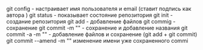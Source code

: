 git config - настраивает имя пользователя и email (ставит подпись как автора )
git status - показывает состояние репозитория 
git init - создание репозитория
git add - добавление файлов 
git commig - сохранение
git commit -m "" - сохранение и добавление названия
git commit -a -m "" - добавление файлов и сохранение (git add + git commit)
git commit --amend -m "" изменение имени уже сохраненного commi